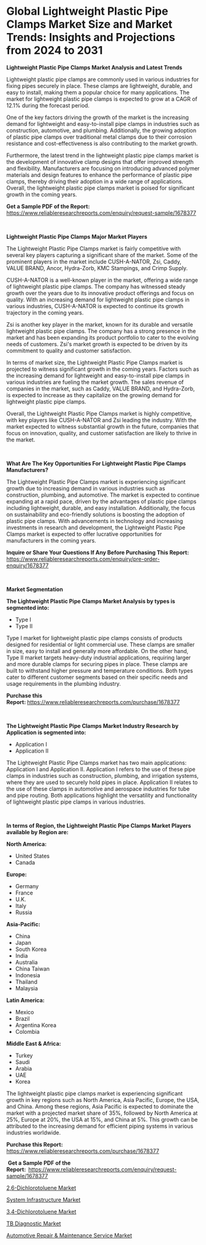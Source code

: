 <p><h1>Global Lightweight Plastic Pipe Clamps Market Size and Market Trends: Insights and Projections from 2024 to 2031</h1></p><p><strong>Lightweight Plastic Pipe Clamps Market Analysis and Latest Trends</strong></p>
<p><p>Lightweight plastic pipe clamps are commonly used in various industries for fixing pipes securely in place. These clamps are lightweight, durable, and easy to install, making them a popular choice for many applications. The market for lightweight plastic pipe clamps is expected to grow at a CAGR of 12.1% during the forecast period.</p><p>One of the key factors driving the growth of the market is the increasing demand for lightweight and easy-to-install pipe clamps in industries such as construction, automotive, and plumbing. Additionally, the growing adoption of plastic pipe clamps over traditional metal clamps due to their corrosion resistance and cost-effectiveness is also contributing to the market growth.</p><p>Furthermore, the latest trend in the lightweight plastic pipe clamps market is the development of innovative clamp designs that offer improved strength and flexibility. Manufacturers are focusing on introducing advanced polymer materials and design features to enhance the performance of plastic pipe clamps, thereby driving their adoption in a wide range of applications. Overall, the lightweight plastic pipe clamps market is poised for significant growth in the coming years.</p></p>
<p><strong>Get a Sample PDF of the Report:&nbsp;</strong> <a href="https://www.reliableresearchreports.com/enquiry/request-sample/1678377">https://www.reliableresearchreports.com/enquiry/request-sample/1678377</a></p>
<p>&nbsp;</p>
<p><strong>Lightweight Plastic Pipe Clamps Major Market Players</strong></p>
<p><p>The Lightweight Plastic Pipe Clamps market is fairly competitive with several key players capturing a significant share of the market. Some of the prominent players in the market include CUSH-A-NATOR, Zsi, Caddy, VALUE BRAND, Ancor, Hydra-Zorb, KMC Stampings, and Crimp Supply.</p><p>CUSH-A-NATOR is a well-known player in the market, offering a wide range of lightweight plastic pipe clamps. The company has witnessed steady growth over the years due to its innovative product offerings and focus on quality. With an increasing demand for lightweight plastic pipe clamps in various industries, CUSH-A-NATOR is expected to continue its growth trajectory in the coming years.</p><p>Zsi is another key player in the market, known for its durable and versatile lightweight plastic pipe clamps. The company has a strong presence in the market and has been expanding its product portfolio to cater to the evolving needs of customers. Zsi's market growth is expected to be driven by its commitment to quality and customer satisfaction.</p><p>In terms of market size, the Lightweight Plastic Pipe Clamps market is projected to witness significant growth in the coming years. Factors such as the increasing demand for lightweight and easy-to-install pipe clamps in various industries are fueling the market growth. The sales revenue of companies in the market, such as Caddy, VALUE BRAND, and Hydra-Zorb, is expected to increase as they capitalize on the growing demand for lightweight plastic pipe clamps.</p><p>Overall, the Lightweight Plastic Pipe Clamps market is highly competitive, with key players like CUSH-A-NATOR and Zsi leading the industry. With the market expected to witness substantial growth in the future, companies that focus on innovation, quality, and customer satisfaction are likely to thrive in the market.</p></p>
<p>&nbsp;</p>
<p><strong>What Are The Key Opportunities For Lightweight Plastic Pipe Clamps Manufacturers?</strong></p>
<p><p>The Lightweight Plastic Pipe Clamps market is experiencing significant growth due to increasing demand in various industries such as construction, plumbing, and automotive. The market is expected to continue expanding at a rapid pace, driven by the advantages of plastic pipe clamps including lightweight, durable, and easy installation. Additionally, the focus on sustainability and eco-friendly solutions is boosting the adoption of plastic pipe clamps. With advancements in technology and increasing investments in research and development, the Lightweight Plastic Pipe Clamps market is expected to offer lucrative opportunities for manufacturers in the coming years.</p></p>
<p><strong>Inquire or Share Your Questions If Any Before Purchasing This Report:</strong> <a href="https://www.reliableresearchreports.com/enquiry/pre-order-enquiry/1678377">https://www.reliableresearchreports.com/enquiry/pre-order-enquiry/1678377</a></p>
<p>&nbsp;</p>
<p><strong>Market Segmentation</strong></p>
<p><strong>The Lightweight Plastic Pipe Clamps Market Analysis by types is segmented into:</strong></p>
<p><ul><li>Type I</li><li>Type II</li></ul></p>
<p><p>Type I market for lightweight plastic pipe clamps consists of products designed for residential or light commercial use. These clamps are smaller in size, easy to install and generally more affordable. On the other hand, Type II market targets heavy-duty industrial applications, requiring larger and more durable clamps for securing pipes in place. These clamps are built to withstand higher pressure and temperature conditions. Both types cater to different customer segments based on their specific needs and usage requirements in the plumbing industry.</p></p>
<p><strong>Purchase this Report:&nbsp;</strong><a href="https://www.reliableresearchreports.com/purchase/1678377">https://www.reliableresearchreports.com/purchase/1678377</a></p>
<p>&nbsp;</p>
<p><strong>The Lightweight Plastic Pipe Clamps Market Industry Research by Application is segmented into:</strong></p>
<p><ul><li>Application I</li><li>Application II</li></ul></p>
<p><p>The Lightweight Plastic Pipe Clamps market has two main applications: Application I and Application II. Application I refers to the use of these pipe clamps in industries such as construction, plumbing, and irrigation systems, where they are used to securely hold pipes in place. Application II relates to the use of these clamps in automotive and aerospace industries for tube and pipe routing. Both applications highlight the versatility and functionality of lightweight plastic pipe clamps in various industries.</p></p>
<p>&nbsp;</p>
<p><strong>In terms of Region, the Lightweight Plastic Pipe Clamps Market Players available by Region are:</strong></p>
<p>
    <p> <strong> North America: </strong>
        <ul>
            <li>United States</li>
            <li>Canada</li>
        </ul>
        </p> 
    <p> <strong> Europe: </strong>
        <ul>
            <li>Germany</li>
            <li>France</li>
            <li>U.K.</li>
            <li>Italy</li>
            <li>Russia</li>
        </ul>
        </p> 
    <p> <strong> Asia-Pacific: </strong>
        <ul>
            <li>China</li>
            <li>Japan</li>
            <li>South Korea</li>
            <li>India</li>
            <li>Australia</li>
            <li>China Taiwan</li>
            <li>Indonesia</li>
            <li>Thailand</li>
            <li>Malaysia</li>
        </ul>
        </p> 
    <p> <strong> Latin America: </strong>
        <ul>
            <li>Mexico</li>
            <li>Brazil</li>
            <li>Argentina Korea</li>
            <li>Colombia</li>
        </ul>
        </p> 
    <p> <strong> Middle East & Africa: </strong>
        <ul>
            <li>Turkey</li>
            <li>Saudi</li>
            <li>Arabia</li>
            <li>UAE</li>
            <li>Korea</li>
        </ul>
    </p>
    </p>
<p><p>The lightweight plastic pipe clamps market is experiencing significant growth in key regions such as North America, Asia Pacific, Europe, the USA, and China. Among these regions, Asia Pacific is expected to dominate the market with a projected market share of 35%, followed by North America at 25%, Europe at 20%, the USA at 15%, and China at 5%. This growth can be attributed to the increasing demand for efficient piping systems in various industries worldwide.</p></p>
<p><strong>Purchase this Report: </strong><a href="https://www.reliableresearchreports.com/purchase/1678377">https://www.reliableresearchreports.com/purchase/1678377</a></p>
<p>&nbsp;<strong>Get a Sample PDF of the Report:&nbsp;&nbsp;</strong><a href="https://www.reliableresearchreports.com/enquiry/request-sample/1678377">https://www.reliableresearchreports.com/enquiry/request-sample/1678377</a></p>
<p><strong></strong></p>
<p><p><a href="https://github.com/Airanohannonzb68e5pb53oc1/Market-Research-Report-List-1/blob/main/26-dichlorotoluene-market.md">2,6-Dichlorotoluene Market</a></p><p><a href="https://medium.com/@serenaframi/system-infrastructure-market-trends-and-market-analysis-forecasted-for-period-2024-2031-de0ad46aa776">System Infrastructure Market</a></p><p><a href="https://github.com/fiixsa/Market-Research-Report-List-1/blob/main/34-dichlorotoluene-market.md">3,4-Dichlorotoluene Market</a></p><p><a href="https://medium.com/@javiermante/analyzing-tb-diagnostic-market-global-industry-perspective-and-forecast-2024-to-2031-97a06b7b95f7">TB Diagnostic Market</a></p><p><a href="https://medium.com/@serenaframi/automotive-repair-amp-maintenance-service-nbsp-market-focuses-on-market-share-size-and-projected-5fccbf5866f9">Automotive Repair & Maintenance Service Market</a></p></p>